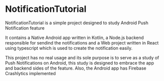 # NotificationTutorial
NotificationTutorial is a simple project designed to study Android Push Notification feature

It contains a Native Android app written in Kotlin, a Node.js backend responsible for sendind the notifications 
and a Web project written in React using typescript which is used to create the notification easily.

This project has no real usage and its sole purpose is to serve as a study of Push Notifications on Android, this study is designed 
to embrace the app and backend sides of the feature. Also, the Android app has Firebase Crashlytics implemented
